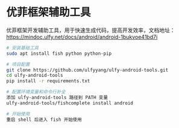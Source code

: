 # 优菲框架辅助工具

优菲框架开发辅助工具，用于快速生成代码，提高开发效率，文档地址：https://mindoc.ulfy.net/docs/android/android-1bukvoe41bd7i

```bash
# 安装基础工具
sudo apt install fish python python-pip

# 项目配置
git clone https://github.com/ulfyyang/ulfy-android-tools.git
cd ulfy-android-tools
pip install -r requirements.txt

# 配置环境变量和命令行补全
添加 ulfy-android-tools 路径到 PATH 变量
ulfy-android-tools/fishcomplete install android

# 开始使用
重启 shell 后进入 fish 开始使用
```
